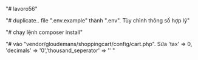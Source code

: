 "# lavoro56"

"# duplicate.. file ".env.example" thành ".env". Tùy chỉnh thông số hợp lý"

"# chạy lệnh composer install"

"# vào "vendor/gloudemans/shoppingcart/config/cart.php". Sửa 'tax' => 0, 'decimals' => '0','thousand_seperator' => '' "

